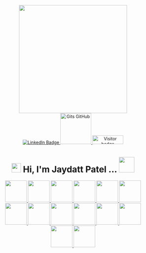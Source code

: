 <div id="header" align="center">
          <img  src="https://github-readme-stats.vercel.app/api/top-langs/?username=jaydattpatel&langs_count=20&layout=compact&theme=highcontrast&count_private=true&hide=Jupyter%20Notebook&exclude_repo=Python-3-Programming-Coursera-University-of-Michigan,Python-Project-pillow-tesseract-and-opencv-coursera" width="350">
</div>

<div id="badges" align="center">
  <a href="https://www.linkedin.com/in/jaydattpatel/">
    <img src="https://img.shields.io/badge/LinkedIn-blue?style=for-the-badge&logo=linkedin&logoColor=white" alt="LinkedIn Badge"/>
  </a>
  <a href="https://gist.github.com/jaydattpatel">
    <img src="https://github.com/jaydattpatel/jaydattpatel/assets/124486498/33b65b12-f794-4eb1-a939-a5d8f02f91d7/gist.png" width="100" alt="Gits GitHub"/>
  </a>
  <img src="https://api.visitorbadge.io/api/visitors?path=jaydattpatel%2Fjaydattpatel&label=Visitors&countColor=%23263759" alt="Visitor badge" width="100" height="28"/>
</div>

<h1 align="center">
  <img src="https://media.giphy.com/media/hvRJCLFzcasrR4ia7z/giphy.gif" width="30px"/>
  Hi, I'm Jaydatt Patel ...
  <img src="https://github.com/jaydattpatel/jaydattpatel/assets/124486498/f638a46c-4b87-4316-88fc-b573dfe1f926" width="50px"/>
</h1>
    <div id="repoLinks" align="center">
      <a href="https://github.com/jaydattpatel/MERN-Full-Stack-Web-Development">
        <img
          src="https://github.com/user-attachments/assets/315455e8-84af-4460-ad22-e05d48cd98cd"
          width="70"
        />
      </a>
      <a href="https://github.com/jaydattpatel/MERN-Full-Stack-Web-Development">
        <img
          src="https://github.com/user-attachments/assets/31d75fdf-f0a9-47c7-b160-4c7a5a47c74f"
          width="70"
        />
      </a>
      <a href="https://github.com/jaydattpatel/MERN-Full-Stack-Web-Development">
        <img
          src="https://github.com/user-attachments/assets/ab7c4e45-d50b-448e-839c-c3ffe32725d0"
          width="70"
        />
      </a>
      <a href="https://github.com/jaydattpatel/MERN-Full-Stack-Web-Development">
        <img
          src="https://github.com/user-attachments/assets/179b4a02-47ce-484d-9556-02168538874d"
          width="70"
        />
      </a>
      <a href="https://github.com/jaydattpatel/MERN-Full-Stack-Web-Development">
        <img
          src="https://github.com/user-attachments/assets/75b08fe3-74a6-4281-8203-d38e3bcf144a"
          width="70"
        />
      </a>
      <a href="https://github.com/jaydattpatel/MERN-Full-Stack-Web-Development">
        <img
          src="https://github.com/user-attachments/assets/ac76dadf-c85c-4a20-b05e-1ac0a0331b65"
          width="70"
        />
      </a>
      <a href="https://github.com/jaydattpatel/JavaScript">
        <img
          src="https://github.com/user-attachments/assets/d38a437a-21a9-406f-bce5-9432f222658c"
          width="70"
        />
      </a>
      <a href="https://github.com/jaydattpatel/Git-Commands">
        <img
          src="https://github.com/user-attachments/assets/675df6de-4e2c-4abe-a3bd-8a90bf8a97b3"
          width="70"
        />
      </a>
      <a href="https://github.com/jaydattpatel/Python-Programming">
        <img
          src="https://github.com/user-attachments/assets/bd34f38d-2b1e-4504-bba9-0bf30a3fc7a0"
          width="70"
        />
      </a>
      <a href="https://github.com/jaydattpatel/Java-Programs">
        <img
          src="https://github.com/user-attachments/assets/17bc42af-7d2e-4c28-a70b-f3134c435ae5"
          width="70"
        />
      </a>
      <a href="https://github.com/jaydattpatel/PL-SQL-DBMS">
        <img
          src="https://github.com/user-attachments/assets/8c6e4200-b6cd-43d9-93fa-5c71e53b2282"
          width="70"
        />
      </a>
      <a
        href="https://github.com/jaydattpatel/Linux-commands-and-Shell-Scripts"
      >
        <img
          src="https://github.com/user-attachments/assets/836d8879-c8ff-45a7-9cc2-f5bf831d6c7d"
          width="70"
        />
      </a>
      <a href="https://github.com/jaydattpatel/CPP-Programs-with-DSA">
        <img
          src="https://github.com/user-attachments/assets/a3200b5b-7965-4c92-a2fc-7fc39d77a538"
          width="70"
        />
      </a>
      <a href="https://github.com/jaydattpatel/C-Programs">
        <img
          src="https://github.com/user-attachments/assets/bdcaa587-f633-463d-ab7f-bfe08c1d7d7b"
          width="70"
        />
      </a>
    </div>


<!--
**jaydattpatel/jaydattpatel** is a ✨ _special_ ✨ repository because its `README.md` (this file) appears on your GitHub profile.

Here are some ideas to get you started:

- 🔭 I’m currently working on ...
- 🌱 I’m currently learning ...
- 👯 I’m looking to collaborate on ...
- 🤔 I’m looking for help with ...
- 💬 Ask me about ...
- 📫 How to reach me: ...
- 😄 Pronouns: ...
- ⚡ Fun fact: ...
-->
